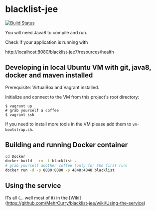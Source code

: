 blacklist-jee
=============

[![Build Status](https://travis-ci.org/MehrCurry/blacklist-jee.svg)](https://travis-ci.org/MehrCurry/blacklist-jee)

You will need Java8 to compile and run.

Check if your application is running with

http://localhost:8080/blacklist-jee7/resources/health

## Developing in local Ubuntu VM with git, java8, docker and maven installed

Prerequisite: VirtualBox and Vagrant installed.

Initialize and connect to the VM from this project's root directory:

    $ vagrant up
    # grab yourself a coffee
    $ vagrant ssh

If you need to install more tools in the VM please add them to ```vm-bootstrap.sh```.

## Building and running Docker container

``` bash
cd Docker
docker build --rm -t blacklist .
# grab yourself another coffee (only for the first run)
docker run -d -p 8080:8080 -p 4848:4848 blacklist
```

## Using the service

ITs all (... well most of it)  in the [Wiki] (https://github.com/MehrCurry/blacklist-jee/wiki/Using-the-service)
